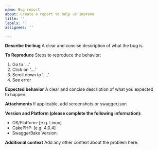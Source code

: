 ```yaml
---
name: Bug report
about: Create a report to help us improve
title: ''
labels: ''
assignees: ''

---
```


**Describe the bug**
A clear and concise description of what the bug is.

**To Reproduce**
Steps to reproduce the behavior:
1. Go to '...'
2. Click on '....'
3. Scroll down to '....'
4. See error

**Expected behavior**
A clear and concise description of what you expected to happen.

**Attachments**
If applicable, add screenshots or swagger.json

**Version and Platform (please complete the following information):**
 - OS/Platform: [e.g. Linux]
 - CakePHP: [e.g. 4.0.4]
 - SwaggerBake Version:

**Additional context**
Add any other context about the problem here.
